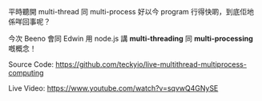 平時聽開 multi-thread 同 multi-process 好以今 program 行得快啲，到底佢地係咩回事呢？

今次 Beeno 會同 Edwin 用 node.js 講 **multi-threading** 同 **multi-processing** 嘅概念！

Source Code: https://github.com/teckyio/live-multithread-multiprocess-computing

Live Video: https://www.youtube.com/watch?v=sqvwQ4GNySE
